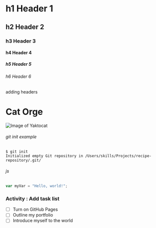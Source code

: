 # h1 Header 1
## h2 Header 2 
### h3 Header 3
#### h4 Header 4
##### h5 Header 5
###### h6 Header 6


adding headers


# Cat Orge
![Image of Yaktocat](https://octodex.github.com/images/yaktocat.png)


###### git init example
```
$ git init
Initialized empty Git repository in /Users/skills/Projects/recipe-repository/.git/
```

###### js
``` javascript
var myVar = "Hello, world!";
```

### Activity : Add task list 

- [ ] Turn on GitHub Pages
- [ ] Outline my portfolio
- [ ] Introduce myself to the world
